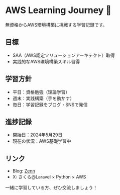 # AWS Learning Journey 🚀

無資格からAWS環境構築に挑戦する学習記録です。

## 目標
- SAA（AWS認定ソリューションアーキテクト）取得
- 実践的なAWS環境構築スキル習得

## 学習方針
- 平日：資格勉強（理論学習）
- 週末：実践構築（手を動かす）
- 毎日：学習記録をブログ・SNSで発信

## 進捗記録
- 開始日：2024年5月29日
- 現在の状況：AWS基礎学習中

## リンク
- Blog: [Zenn](https://zenn.dev/sakura_saku)
- X: さくら@Laravel × Python × AWS

一緒に学習している方、ぜひ交流しましょう！

